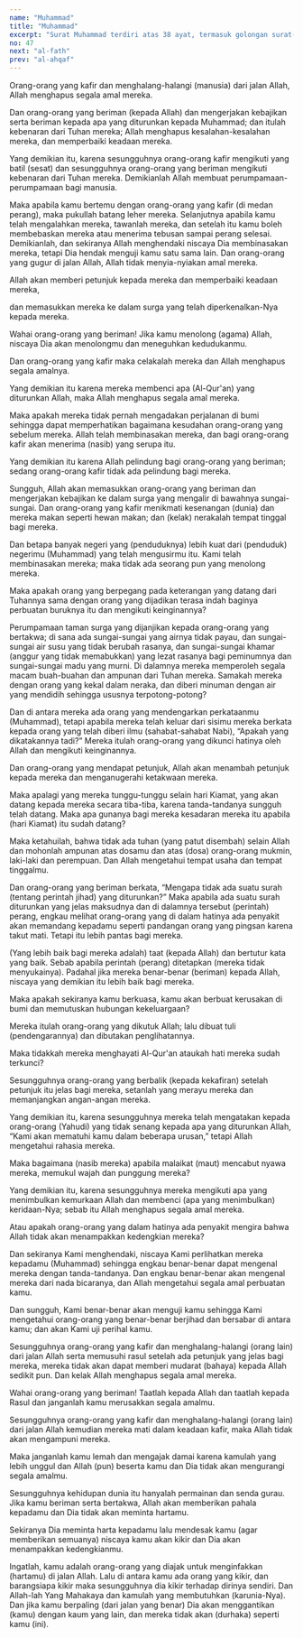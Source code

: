 ```yaml
---
name: "Muhammad"
title: "Muhammad"
excerpt: "Surat Muhammad terdiri atas 38 ayat, termasuk golongan surat-surat Madaniyyah, diturunkan sesudah surat Al Hadiid. Nama Muhammad sebagai nama surat ini diambil dari perkataan Muhammad yang terdapat pada ayat 2 surat ini. Pada ayat 1, 2, dan 3 surat ini, Allah membandingkan antara hasil yang diperoleh oleh orang-orang yang tidak percaya kepada apa yang diturunkan kepada Nabi Muhammad s.a.w dan hasil yang diperoleh oleh orang-orang yang tidak percaya kepadanya. Orang-orang yang percaya kepada apa yang dibawa oleh Muhammad s.a.w merekalah orang-orang yang beriman dan mengikuti yang hak, diterima Allah semua amalnya, diampuni segala kesalahannya. Adapun orang-orang yang tidak percaya kepada Muhammad s.a.w adalah orang-orang yang mengikuti kebatilan, amalnya tidak diterima, dosa mereka tidak diampuni, kepada mereka dijanjikan azab di dunia dan di akhirat.Dinamai juga dengan Al Qital (peperangan), karena sebahagian besar surat ini mengutarakan tentang peperangan dan pokok-pokok hukumnya, serta bagaimana seharusnya sikap orang-orang mukmin terhadap orang-orang kafir."
no: 47
next: "al-fath"
prev: "al-ahqaf"
---
```


<span id='1' class='verse' title="QS Muhammad: 1">Orang-orang yang kafir dan menghalang-halangi (manusia) dari jalan Allah, Allah menghapus segala amal mereka.</span>

<span id='2' class='verse' title="QS Muhammad: 2">Dan orang-orang yang beriman (kepada Allah) dan mengerjakan kebajikan serta beriman kepada apa yang diturunkan kepada Muhammad; dan itulah kebenaran dari Tuhan mereka; Allah menghapus kesalahan-kesalahan mereka, dan memperbaiki keadaan mereka.</span>

<span id='3' class='verse' title="QS Muhammad: 3">Yang demikian itu, karena sesungguhnya orang-orang kafir mengikuti yang batil (sesat) dan sesungguhnya orang-orang yang beriman mengikuti kebenaran dari Tuhan mereka. Demikianlah Allah membuat perumpamaan-perumpamaan bagi manusia.</span>

<span id='4' class='verse' title="QS Muhammad: 4">Maka apabila kamu bertemu dengan orang-orang yang kafir (di medan perang), maka pukullah batang leher mereka. Selanjutnya apabila kamu telah mengalahkan mereka, tawanlah mereka, dan setelah itu kamu boleh membebaskan mereka atau menerima tebusan sampai perang selesai. Demikianlah, dan sekiranya Allah menghendaki niscaya Dia membinasakan mereka, tetapi Dia hendak menguji kamu satu sama lain. Dan orang-orang yang gugur di jalan Allah, Allah tidak menyia-nyiakan amal mereka.</span>

<span id='5' class='verse' title="QS Muhammad: 5">Allah akan memberi petunjuk kepada mereka dan memperbaiki keadaan mereka,</span>

<span id='6' class='verse' title="QS Muhammad: 6">dan memasukkan mereka ke dalam surga yang telah diperkenalkan-Nya kepada mereka.</span>

<span id='7' class='verse' title="QS Muhammad: 7">Wahai orang-orang yang beriman! Jika kamu menolong (agama) Allah, niscaya Dia akan menolongmu dan meneguhkan kedudukanmu.</span>

<span id='8' class='verse' title="QS Muhammad: 8">Dan orang-orang yang kafir maka celakalah mereka dan Allah menghapus segala amalnya.</span>

<span id='9' class='verse' title="QS Muhammad: 9">Yang demikian itu karena mereka membenci apa (Al-Qur'an) yang diturunkan Allah, maka Allah menghapus segala amal mereka.</span>

<span id='10' class='verse' title="QS Muhammad: 10">Maka apakah mereka tidak pernah mengadakan perjalanan di bumi sehingga dapat memperhatikan bagaimana kesudahan orang-orang yang sebelum mereka. Allah telah membinasakan mereka, dan bagi orang-orang kafir akan menerima (nasib) yang serupa itu.</span>

<span id='11' class='verse' title="QS Muhammad: 11">Yang demikian itu karena Allah pelindung bagi orang-orang yang beriman; sedang orang-orang kafir tidak ada pelindung bagi mereka.</span>

<span id='12' class='verse' title="QS Muhammad: 12">Sungguh, Allah akan memasukkan orang-orang yang beriman dan mengerjakan kebajikan ke dalam surga yang mengalir di bawahnya sungai-sungai. Dan orang-orang yang kafir menikmati kesenangan (dunia) dan mereka makan seperti hewan makan; dan (kelak) nerakalah tempat tinggal bagi mereka.</span>

<span id='13' class='verse' title="QS Muhammad: 13">Dan betapa banyak negeri yang (penduduknya) lebih kuat dari (penduduk) negerimu (Muhammad) yang telah mengusirmu itu. Kami telah membinasakan mereka; maka tidak ada seorang pun yang menolong mereka.</span>

<span id='14' class='verse' title="QS Muhammad: 14">Maka apakah orang yang berpegang pada keterangan yang datang dari Tuhannya sama dengan orang yang dijadikan terasa indah baginya perbuatan buruknya itu dan mengikuti keinginannya?</span>

<span id='15' class='verse' title="QS Muhammad: 15">Perumpamaan taman surga yang dijanjikan kepada orang-orang yang bertakwa; di sana ada sungai-sungai yang airnya tidak payau, dan sungai-sungai air susu yang tidak berubah rasanya, dan sungai-sungai khamar (anggur yang tidak memabukkan) yang lezat rasanya bagi peminumnya dan sungai-sungai madu yang murni. Di dalamnya mereka memperoleh segala macam buah-buahan dan ampunan dari Tuhan mereka. Samakah mereka dengan orang yang kekal dalam neraka, dan diberi minuman dengan air yang mendidih sehingga ususnya terpotong-potong?</span>

<span id='16' class='verse' title="QS Muhammad: 16">Dan di antara mereka ada orang yang mendengarkan perkataanmu (Muhammad), tetapi apabila mereka telah keluar dari sisimu mereka berkata kepada orang yang telah diberi ilmu (sahabat-sahabat Nabi), “Apakah yang dikatakannya tadi?” Mereka itulah orang-orang yang dikunci hatinya oleh Allah dan mengikuti keinginannya.</span>

<span id='17' class='verse' title="QS Muhammad: 17">Dan orang-orang yang mendapat petunjuk, Allah akan menambah petunjuk kepada mereka dan menganugerahi ketakwaan mereka.</span>

<span id='18' class='verse' title="QS Muhammad: 18">Maka apalagi yang mereka tunggu-tunggu selain hari Kiamat, yang akan datang kepada mereka secara tiba-tiba, karena tanda-tandanya sungguh telah datang. Maka apa gunanya bagi mereka kesadaran mereka itu apabila (hari Kiamat) itu sudah datang?</span>

<span id='19' class='verse' title="QS Muhammad: 19">Maka ketahuilah, bahwa tidak ada tuhan (yang patut disembah) selain Allah dan mohonlah ampunan atas dosamu dan atas (dosa) orang-orang mukmin, laki-laki dan perempuan. Dan Allah mengetahui tempat usaha dan tempat tinggalmu.</span>

<span id='20' class='verse' title="QS Muhammad: 20">Dan orang-orang yang beriman berkata, “Mengapa tidak ada suatu surah (tentang perintah jihad) yang diturunkan?” Maka apabila ada suatu surah diturunkan yang jelas maksudnya dan di dalamnya tersebut (perintah) perang, engkau melihat orang-orang yang di dalam hatinya ada penyakit akan memandang kepadamu seperti pandangan orang yang pingsan karena takut mati. Tetapi itu lebih pantas bagi mereka.</span>

<span id='21' class='verse' title="QS Muhammad: 21">(Yang lebih baik bagi mereka adalah) taat (kepada Allah) dan bertutur kata yang baik. Sebab apabila perintah (perang) ditetapkan (mereka tidak menyukainya). Padahal jika mereka benar-benar (beriman) kepada Allah, niscaya yang demikian itu lebih baik bagi mereka.</span>

<span id='22' class='verse' title="QS Muhammad: 22">Maka apakah sekiranya kamu berkuasa, kamu akan berbuat kerusakan di bumi dan memutuskan hubungan kekeluargaan?</span>

<span id='23' class='verse' title="QS Muhammad: 23">Mereka itulah orang-orang yang dikutuk Allah; lalu dibuat tuli (pendengarannya) dan dibutakan penglihatannya.</span>

<span id='24' class='verse' title="QS Muhammad: 24">Maka tidakkah mereka menghayati Al-Qur'an ataukah hati mereka sudah terkunci?</span>

<span id='25' class='verse' title="QS Muhammad: 25">Sesungguhnya orang-orang yang berbalik (kepada kekafiran) setelah petunjuk itu jelas bagi mereka, setanlah yang merayu mereka dan memanjangkan angan-angan mereka.</span>

<span id='26' class='verse' title="QS Muhammad: 26">Yang demikian itu, karena sesungguhnya mereka telah mengatakan kepada orang-orang (Yahudi) yang tidak senang kepada apa yang diturunkan Allah, “Kami akan mematuhi kamu dalam beberapa urusan,” tetapi Allah mengetahui rahasia mereka.</span>

<span id='27' class='verse' title="QS Muhammad: 27">Maka bagaimana (nasib mereka) apabila malaikat (maut) mencabut nyawa mereka, memukul wajah dan punggung mereka?</span>

<span id='28' class='verse' title="QS Muhammad: 28">Yang demikian itu, karena sesungguhnya mereka mengikuti apa yang menimbulkan kemurkaan Allah dan membenci (apa yang menimbulkan) keridaan-Nya; sebab itu Allah menghapus segala amal mereka.</span>

<span id='29' class='verse' title="QS Muhammad: 29">Atau apakah orang-orang yang dalam hatinya ada penyakit mengira bahwa Allah tidak akan menampakkan kedengkian mereka?</span>

<span id='30' class='verse' title="QS Muhammad: 30">Dan sekiranya Kami menghendaki, niscaya Kami perlihatkan mereka kepadamu (Muhammad) sehingga engkau benar-benar dapat mengenal mereka dengan tanda-tandanya. Dan engkau benar-benar akan mengenal mereka dari nada bicaranya, dan Allah mengetahui segala amal perbuatan kamu.</span>

<span id='31' class='verse' title="QS Muhammad: 31">Dan sungguh, Kami benar-benar akan menguji kamu sehingga Kami mengetahui orang-orang yang benar-benar berjihad dan bersabar di antara kamu; dan akan Kami uji perihal kamu.</span>

<span id='32' class='verse' title="QS Muhammad: 32">Sesungguhnya orang-orang yang kafir dan menghalang-halangi (orang lain) dari jalan Allah serta memusuhi rasul setelah ada petunjuk yang jelas bagi mereka, mereka tidak akan dapat memberi mudarat (bahaya) kepada Allah sedikit pun. Dan kelak Allah menghapus segala amal mereka.</span>

<span id='33' class='verse' title="QS Muhammad: 33">Wahai orang-orang yang beriman! Taatlah kepada Allah dan taatlah kepada Rasul dan janganlah kamu merusakkan segala amalmu.</span>

<span id='34' class='verse' title="QS Muhammad: 34">Sesungguhnya orang-orang yang kafir dan menghalang-halangi (orang lain) dari jalan Allah kemudian mereka mati dalam keadaan kafir, maka Allah tidak akan mengampuni mereka.</span>

<span id='35' class='verse' title="QS Muhammad: 35">Maka janganlah kamu lemah dan mengajak damai karena kamulah yang lebih unggul dan Allah (pun) beserta kamu dan Dia tidak akan mengurangi segala amalmu.</span>

<span id='36' class='verse' title="QS Muhammad: 36">Sesungguhnya kehidupan dunia itu hanyalah permainan dan senda gurau. Jika kamu beriman serta bertakwa, Allah akan memberikan pahala kepadamu dan Dia tidak akan meminta hartamu.</span>

<span id='37' class='verse' title="QS Muhammad: 37">Sekiranya Dia meminta harta kepadamu lalu mendesak kamu (agar memberikan semuanya) niscaya kamu akan kikir dan Dia akan menampakkan kedengkianmu.</span>

<span id='38' class='verse' title="QS Muhammad: 38">Ingatlah, kamu adalah orang-orang yang diajak untuk menginfakkan (hartamu) di jalan Allah. Lalu di antara kamu ada orang yang kikir, dan barangsiapa kikir maka sesungguhnya dia kikir terhadap dirinya sendiri. Dan Allah-lah Yang Mahakaya dan kamulah yang membutuhkan (karunia-Nya). Dan jika kamu berpaling (dari jalan yang benar) Dia akan menggantikan (kamu) dengan kaum yang lain, dan mereka tidak akan (durhaka) seperti kamu (ini).</span>
